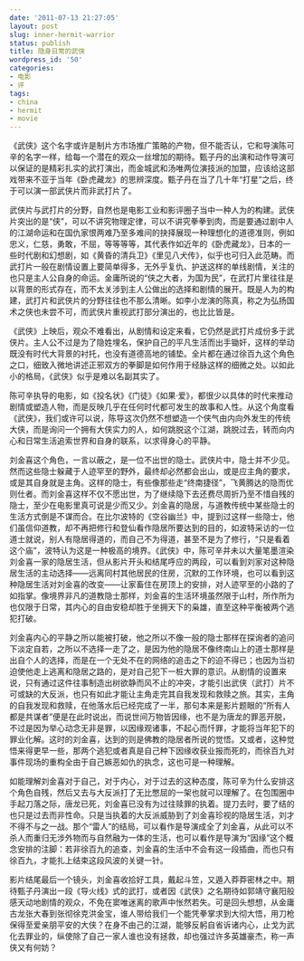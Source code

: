 ```yaml
---
date: '2011-07-13 21:27:05'
layout: post
slug: inner-hermit-warrior
status: publish
title: 隐身日常的武侠
wordpress_id: '50'
categories:
- 电影
- 评
tags:
- china
- hermit
- movie
---
```


《武侠》这个名字或许是制片方市场推广策略的产物，但不能否认，它和导演陈可辛的名字一样，给每一个潜在的观众一丝增加的期待。甄子丹的出演和动作导演可以保证的是精彩扎实的武打演出，而金城武和汤唯两位演技派的加盟，应该给这部戏带来不亚于当年《卧虎藏龙》的思辨深度。甄子丹在当了几十年“打星”之后，终于可以演一部武侠片而非武打片了。

武侠片与武打片的分野，自然也是电影工业和影评圈子当中一种人为的构建。武侠片突出的是“侠”，可以不讲究物理定律，可以不讲究拳拳到肉，而是要通过剧中人的江湖命运和在国仇家恨两难乃至多难间的抉择展现一种理想化的道德准则，例如忠义，仁慈，勇敢，不屈，等等等等，其代表作如近年的《卧虎藏龙》，日本的一些时代剧和幻想剧，如《黄昏的清兵卫》《里见八犬传》，似乎也可归入此范畴。而武打片一般在剧情设置上要简单得多，无外乎复仇、护送这样的单线剧情，关注的也只是主人公自身的命运。金庸所说的“侠之大者，为国为民”，在武打片里往往是以背景的形式存在，而不太关涉到主人公做出的选择和剧情的展开。既是人为的构建，武打片和武侠片的分野往往也不那么清晰。如李小龙演的陈真，称之为弘扬国术之侠也未尝不可，而武侠片重视武打部分演出的，也比比皆是。

《武侠》上映后，观众不难看出，从剧情和设定来看，它仍然是武打片成份多于武侠片。主人公不过是为了隐姓埋名，保护自己的平凡生活而出手锄奸，这样的举动既没有时代大背景的衬托，也没有道德高地的铺垫。全片都在通过徐百九这个角色之口，细致入微地讲述正邪双方的拳脚是如何作用于经脉这样的细微之处。以如此小的格局，《武侠》似乎是难以名副其实了。

陈可辛执导的电影，如《投名状》《门徒》《如果‧爱》，都很少以具体的时代来推动剧情或塑造人物，而是反映几乎在任何时代都可发生的故事和人性。从这个角度看《武侠》，我们或许可以说，陈导这次仍然不想塑造一个侠气由内向外发生的传统大侠，而是询问一个拥有大侠实力的人，如何跳脱这个江湖，跳脱过去，转而向内心和日常生活追索世界和自身的联系，以求得身心的平静。

刘金喜这个角色，一言以蔽之，是一位不出世的隐士。武侠片中，隐士并不少见。然而这些隐士躲藏于人迹罕至的野外，最终却必然都会出山，或是应主角的要求，或是其自身就是主角。这样的隐士，有些像那些走“终南捷径”，飞黄腾达的隐而优则仕者。而刘金喜这样不仅不愿出世，为了继续隐下去还费尽周折乃至不惜自残的隐士，至少在电影里真可说是少而又少。刘金喜的隐居，与道教传统中某些隐士的生活方式倒是不谋而合。在比尔波特的《空谷幽兰》中，提到过这样一些隐士，他们虽信仰道教，却不再把修行和登仙看作隐居所要达到的目的，如波特采访的一位道士就说，别人有隐居得道的，而自己不为得道，甚至不是为了修行，“只是看着这个庙”，波特认为这是一种极高的境界。《武侠》中，陈可辛并未以大量笔墨渲染刘金喜一家的隐居生活，但从影片开头和结尾呼应的两段，可以看到刘家对这种隐居生活的主动选择——远离同村其他居民的住房，沉默的工作环境，也可以看到这种隐居生活对刘金喜的改变——让家畜住在房顶上的安排，对人迹罕至的小路的了如指掌。像境界非凡的道教隐士那样，刘金喜的生活环境虽然限于山村，所作所为也仅限于日常，其内心的自由安稳却胜于坐拥天下的枭雄，直至这种平衡被两个逃犯打破。

刘金喜内心的平静之所以能被打破，他之所以不像一般的隐士那样在探询者的追问下淡定自若，之所以不选择一走了之，是因为他的隐居不像终南山上的道士那样是出自个人的选择，而是在一个无处不在的网络的追击之下的迫不得已；也因为当初迫使他走上逃离和隐居之路的，是对自己犯下一桩大罪的意识。从剧情的设置来说，只有通过这件往事制造出树欲静而风不止的冲突，才能引出武侠（武打）片不可或缺的大反派，也只有如此才能让主角走完其自我发现和救赎之旅。其实，主角的自我发现和救赎，在他落水后已经完成了一半，那句本来是影片题眼的“所有人都是共谋者”便是在此时说出，而说世间万物皆因缘，也不是为唐龙的罪恶开脱，不过是因为举心动念无非是罪，以因缘观诸事，不起心而忏罪，才能将当年犯下的罪业化解。这时的刘金喜，达到的则是佛教的隐居者所说的觉悟。又或者，这种觉悟来得更早一些，那两个逃犯或者真是自己种下因缘收获业报而死的，而徐百九对事件现场的重构全由于自己嫉恶如仇的执念，这也可是一种理解。

如能理解刘金喜对于自己，对于内心，对于过去的这种态度，陈可辛为什么安排这个角色自残，然后又去与大反派打了无比憋屈的一架也就可以理解了。在包围圈中手起刀落之际，唐龙已死，刘金喜已没有为过往赎罪的执着。提刀去时，要了结的也只是过去而非性命。只是当执着的大反派威胁到了刘金喜珍视的隐居生活，刘才不得不与之一战。那个“雷人”的结局，可以看作是导演成全了刘金喜，从此可以不杀人而重归无涉外物而与自然融为一体的生活，也可以看作是导演为“因缘”这个概念安排的注脚：若非徐百九的追查，刘金喜的生活中不会有这一段插曲，而也只有徐百九，才能扎上结束这段风波的关键一针。

影片结尾最后一个镜头，刘金喜收拾好工具，戴起斗笠，又遁入莽莽密林之中。期待甄子丹演出一段《导火线》式的武打，或者因《武侠》之名期待如郭靖守襄阳般感天动地剧情的观众，不免在窦唯迷离的歌声中怅然若失。可是回头想想，从金庸古龙张大春到张彻徐克洪金宝，谁人带给我们一个能凭拳掌求到大彻大悟，用刀枪保得至爱亲朋平安的大侠？在身不由己的江湖，能够反躬自省诉诸内心，止戈为武化去罪业的，纵使除了自己一家人谁也没有拯救，却也强过许多英雄豪杰，称一声侠又有何妨？
